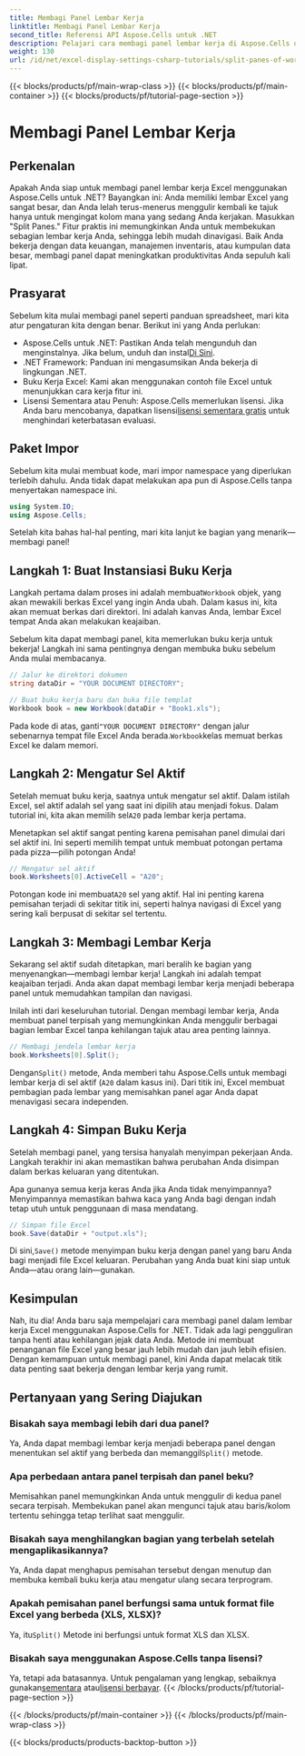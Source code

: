 ```yaml
---
title: Membagi Panel Lembar Kerja
linktitle: Membagi Panel Lembar Kerja
second_title: Referensi API Aspose.Cells untuk .NET
description: Pelajari cara membagi panel lembar kerja di Aspose.Cells untuk .NET dengan panduan langkah demi langkah kami. Tingkatkan navigasi file Excel dengan tutorial mudah ini.
weight: 130
url: /id/net/excel-display-settings-csharp-tutorials/split-panes-of-worksheet/
---
```


{{< blocks/products/pf/main-wrap-class >}}
{{< blocks/products/pf/main-container >}}
{{< blocks/products/pf/tutorial-page-section >}}

# Membagi Panel Lembar Kerja

## Perkenalan

Apakah Anda siap untuk membagi panel lembar kerja Excel menggunakan Aspose.Cells untuk .NET? Bayangkan ini: Anda memiliki lembar Excel yang sangat besar, dan Anda lelah terus-menerus menggulir kembali ke tajuk hanya untuk mengingat kolom mana yang sedang Anda kerjakan. Masukkan "Split Panes." Fitur praktis ini memungkinkan Anda untuk membekukan sebagian lembar kerja Anda, sehingga lebih mudah dinavigasi. Baik Anda bekerja dengan data keuangan, manajemen inventaris, atau kumpulan data besar, membagi panel dapat meningkatkan produktivitas Anda sepuluh kali lipat. 

## Prasyarat

Sebelum kita mulai membagi panel seperti panduan spreadsheet, mari kita atur pengaturan kita dengan benar. Berikut ini yang Anda perlukan:

-  Aspose.Cells untuk .NET: Pastikan Anda telah mengunduh dan menginstalnya. Jika belum, unduh dan instal[Di Sini](https://releases.aspose.com/cells/net/).
- .NET Framework: Panduan ini mengasumsikan Anda bekerja di lingkungan .NET.
- Buku Kerja Excel: Kami akan menggunakan contoh file Excel untuk menunjukkan cara kerja fitur ini.
-  Lisensi Sementara atau Penuh: Aspose.Cells memerlukan lisensi. Jika Anda baru mencobanya, dapatkan lisensi[lisensi sementara gratis](https://purchase.aspose.com/temporary-license/) untuk menghindari keterbatasan evaluasi.

## Paket Impor

Sebelum kita mulai membuat kode, mari impor namespace yang diperlukan terlebih dahulu. Anda tidak dapat melakukan apa pun di Aspose.Cells tanpa menyertakan namespace ini.

```csharp
using System.IO;
using Aspose.Cells;
```

Setelah kita bahas hal-hal penting, mari kita lanjut ke bagian yang menarik—membagi panel!

## Langkah 1: Buat Instansiasi Buku Kerja

 Langkah pertama dalam proses ini adalah membuat`Workbook` objek, yang akan mewakili berkas Excel yang ingin Anda ubah. Dalam kasus ini, kita akan memuat berkas dari direktori. Ini adalah kanvas Anda, lembar Excel tempat Anda akan melakukan keajaiban.

Sebelum kita dapat membagi panel, kita memerlukan buku kerja untuk bekerja! Langkah ini sama pentingnya dengan membuka buku sebelum Anda mulai membacanya.

```csharp
// Jalur ke direktori dokumen
string dataDir = "YOUR DOCUMENT DIRECTORY";

// Buat buku kerja baru dan buka file templat
Workbook book = new Workbook(dataDir + "Book1.xls");
```

 Pada kode di atas, ganti`"YOUR DOCUMENT DIRECTORY"` dengan jalur sebenarnya tempat file Excel Anda berada.`Workbook`kelas memuat berkas Excel ke dalam memori.

## Langkah 2: Mengatur Sel Aktif

 Setelah memuat buku kerja, saatnya untuk mengatur sel aktif. Dalam istilah Excel, sel aktif adalah sel yang saat ini dipilih atau menjadi fokus. Dalam tutorial ini, kita akan memilih sel`A20` pada lembar kerja pertama.

Menetapkan sel aktif sangat penting karena pemisahan panel dimulai dari sel aktif ini. Ini seperti memilih tempat untuk membuat potongan pertama pada pizza—pilih potongan Anda!

```csharp
// Mengatur sel aktif
book.Worksheets[0].ActiveCell = "A20";
```

 Potongan kode ini membuat`A20` sel yang aktif. Hal ini penting karena pemisahan terjadi di sekitar titik ini, seperti halnya navigasi di Excel yang sering kali berpusat di sekitar sel tertentu.

## Langkah 3: Membagi Lembar Kerja

Sekarang sel aktif sudah ditetapkan, mari beralih ke bagian yang menyenangkan—membagi lembar kerja! Langkah ini adalah tempat keajaiban terjadi. Anda akan dapat membagi lembar kerja menjadi beberapa panel untuk memudahkan tampilan dan navigasi.

Inilah inti dari keseluruhan tutorial. Dengan membagi lembar kerja, Anda membuat panel terpisah yang memungkinkan Anda menggulir berbagai bagian lembar Excel tanpa kehilangan tajuk atau area penting lainnya.

```csharp
// Membagi jendela lembar kerja
book.Worksheets[0].Split();
```

 Dengan`Split()` metode, Anda memberi tahu Aspose.Cells untuk membagi lembar kerja di sel aktif (`A20` dalam kasus ini). Dari titik ini, Excel membuat pembagian pada lembar yang memisahkan panel agar Anda dapat menavigasi secara independen.

## Langkah 4: Simpan Buku Kerja

Setelah membagi panel, yang tersisa hanyalah menyimpan pekerjaan Anda. Langkah terakhir ini akan memastikan bahwa perubahan Anda disimpan dalam berkas keluaran yang ditentukan.

Apa gunanya semua kerja keras Anda jika Anda tidak menyimpannya? Menyimpannya memastikan bahwa kaca yang Anda bagi dengan indah tetap utuh untuk penggunaan di masa mendatang.

```csharp
// Simpan file Excel
book.Save(dataDir + "output.xls");
```

 Di sini,`Save()` metode menyimpan buku kerja dengan panel yang baru Anda bagi menjadi file Excel keluaran. Perubahan yang Anda buat kini siap untuk Anda—atau orang lain—gunakan.

## Kesimpulan

Nah, itu dia! Anda baru saja mempelajari cara membagi panel dalam lembar kerja Excel menggunakan Aspose.Cells for .NET. Tidak ada lagi pengguliran tanpa henti atau kehilangan jejak data Anda. Metode ini membuat penanganan file Excel yang besar jauh lebih mudah dan jauh lebih efisien. Dengan kemampuan untuk membagi panel, kini Anda dapat melacak titik data penting saat bekerja dengan lembar kerja yang rumit.

## Pertanyaan yang Sering Diajukan

### Bisakah saya membagi lebih dari dua panel?  
 Ya, Anda dapat membagi lembar kerja menjadi beberapa panel dengan menentukan sel aktif yang berbeda dan memanggil`Split()` metode.

### Apa perbedaan antara panel terpisah dan panel beku?  
Memisahkan panel memungkinkan Anda untuk menggulir di kedua panel secara terpisah. Membekukan panel akan mengunci tajuk atau baris/kolom tertentu sehingga tetap terlihat saat menggulir.

### Bisakah saya menghilangkan bagian yang terbelah setelah mengaplikasikannya?  
Ya, Anda dapat menghapus pemisahan tersebut dengan menutup dan membuka kembali buku kerja atau mengatur ulang secara terprogram.

### Apakah pemisahan panel berfungsi sama untuk format file Excel yang berbeda (XLS, XLSX)?  
 Ya, itu`Split()` Metode ini berfungsi untuk format XLS dan XLSX.

### Bisakah saya menggunakan Aspose.Cells tanpa lisensi?  
 Ya, tetapi ada batasannya. Untuk pengalaman yang lengkap, sebaiknya gunakan[sementara](https://purchase.aspose.com/temporary-license/) atau[lisensi berbayar](https://purchase.aspose.com/buy).
{{< /blocks/products/pf/tutorial-page-section >}}

{{< /blocks/products/pf/main-container >}}
{{< /blocks/products/pf/main-wrap-class >}}

{{< blocks/products/products-backtop-button >}}
